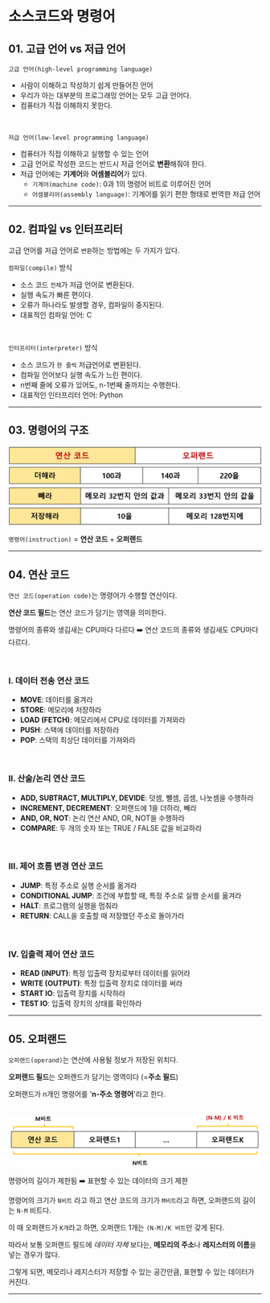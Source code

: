 # 소스코드와 명령어

## 01. 고급 언어 vs 저급 언어

`고급 언어(high-level programming language)`<br>

- 사람이 이해하고 작성하기 쉽게 만들어진 언어<br>
- 우리가 아는 대부분의 프로그래밍 언어는 모두 고급 언어다.<br>
- 컴퓨터가 직접 이해하지 못한다.<br>

<br>

`저급 언어(low-level programming language)`<br>

- 컴퓨터가 직접 이해하고 실행할 수 있는 언어<br>
- 고급 언어로 작성한 코드는 반드시 저급 언어로 **변환**해줘야 한다.<br>
- 저급 언어에는 **기계어**와 **어셈블리어**가 있다.<br>
  - `기계어(machine code)`: 0과 1의 명령어 비트로 이루어진 언어<br>
  - `어셈블리어(assembly language)`: 기계어를 읽기 편한 형태로 번역한 저급 언어<br>

---

## 02. 컴파일 vs 인터프리터

고급 언어를 저급 언어로 `변환`하는 방법에는 두 가지가 있다.<br>

`컴파일(compile)` 방식<br>

- 소스 코드 `전체`가 저급 언어로 변환된다.<br>
- 실행 속도가 빠른 편이다.<br>
- 오류가 하나라도 발생할 경우, 컴파일이 중지된다.<br>
- 대표적인 컴파일 언어: C<br>

<br>

`인터프리터(interpreter)` 방식<br>

- 소스 코드가 `한 줄씩` 저급언어로 변환된다.<br>
- 컴파일 언어보다 실행 속도가 느린 편이다.<br>
- n번째 줄에 오류가 있어도, n-1번째 줄까지는 수행한다.<br>
- 대표적인 인터프리터 언어: Python<br>

---

## 03. 명령어의 구조

<img src="./img/computer-structure-0201.png" width="600px">

`명령어(instruction)` = **연산 코드** + **오퍼랜드**<br>

---

## 04. 연산 코드

`연산 코드(operation code)`는 명령어가 수행할 연산이다.<br>

**연산 코드 필드**는 연산 코드가 담기는 영역을 의미한다.<br>

명령어의 종류와 생김새는 CPU마다 다르다 :arrow_right: 연산 코드의 종류와 생김새도 CPU마다 다르다.<br>

<br>

### I. 데이터 전송 연산 코드

- **MOVE**: 데이터를 옮겨라<br>
- **STORE**: 메모리에 저장하라<br>
- **LOAD (FETCH)**: 메모리에서 CPU로 데이터를 가져와라<br>
- **PUSH**: 스택에 데이터를 저장하라<br>
- **POP**: 스택의 최상단 데이터를 가져와라<br>

<br>

### II. 산술/논리 연산 코드

- **ADD, SUBTRACT, MULTIPLY, DEVIDE**: 덧셈, 뺄셈, 곱셈, 나눗셈을 수행하라<br>
- **INCREMENT, DECREMENT**: 오퍼랜드에 1을 더하라, 빼라<br>
- **AND, OR, NOT**: 논리 연산 AND, OR, NOT을 수행하라<br>
- **COMPARE**: 두 개의 숫자 또는 TRUE / FALSE 값을 비교하라<br>

<br>

### III. 제어 흐름 변경 연산 코드

- **JUMP**: 특정 주소로 실행 순서를 옮겨라<br>
- **CONDITIONAL JUMP**: 조건에 부합할 때, 특정 주소로 실행 순서를 옮겨라<br>
- **HALT**: 프로그램의 실행을 멈춰라<br>
- **RETURN**: CALL을 호출할 때 저장했던 주소로 돌아가라<br>

<br>

### IV. 입출력 제어 연산 코드

- **READ (INPUT)**: 특정 입출력 장치로부터 데이터를 읽어라<br>
- **WRITE (OUTPUT)**: 특정 입출력 장치로 데이터를 써라<br>
- **START IO**: 입출력 장치를 시작하라<br>
- **TEST IO**: 입출력 장치의 상태를 확인하라<br>

---

## 05. 오퍼랜드

`오퍼랜드(operand)`는 연산에 사용될 정보가 저장된 위치다.<br>

**오퍼랜드 필드**는 오퍼랜드가 담기는 영역이다 (=**주소 필드**)<br>

오퍼랜드가 n개인 명령어를 '**n-주소 명령어**'라고 한다.<br>

<br>

<img src="./img/computer-structure-0202.png" width="650px">

명령어의 길이가 제한됨 :arrow_right: 표현할 수 있는 데이터의 크기 제한<br>

명령어의 크기가 `N비트` 라고 하고 연산 코드의 크기가 `M비트`라고 하면, 오퍼랜드의 길이는 `N-M` 비트다.<br>

이 때 오퍼랜드가 `K개`라고 하면, 오퍼랜드 1개는 `(N-M)/K 비트`만 갖게 된다.<br>

따라서 보통 오퍼랜드 필드에 *데이터 자체* 보다는, **메모리의 주소**나 **레지스터의 이름**을 넣는 경우가 많다.<br>

그렇게 되면, 메모리나 레지스터가 저장할 수 있는 공간만큼, 표현할 수 있는 데이터가 커진다.<br>

---